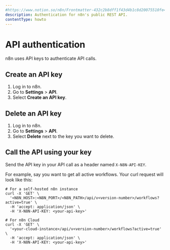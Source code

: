 ```yaml
---
#https://www.notion.so/n8n/Frontmatter-432c2b8dff1f43d4b1c8d20075510fe4
description: Authentication for n8n's public REST API.
contentType: howto
---
```


# API authentication

n8n uses API keys to authenticate API calls.

## Create an API key

1. Log in to n8n.
2. Go to **Settings** > **API**.
3. Select **Create an API key**.

## Delete an API key

1. Log in to n8n.
2. Go to **Settings** > **API**.
3. Select **Delete** next to the key you want to delete.

## Call the API using your key

Send the API key in your API call as a header named `X-N8N-API-KEY`. 

For example, say you want to get all active workflows. Your curl request will look like this:

```shell
# For a self-hosted n8n instance
curl -X 'GET' \
  '<N8N_HOST>:<N8N_PORT>/<N8N_PATH>/api/v<version-number>/workflows?active=true' \
  -H 'accept: application/json' \
  -H 'X-N8N-API-KEY: <your-api-key>'

# For n8n Cloud
curl -X 'GET' \
  '<your-cloud-instance>/api/v<version-number>/workflows?active=true' \
  -H 'accept: application/json' \
  -H 'X-N8N-API-KEY: <your-api-key>'
```
